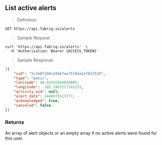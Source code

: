 ## List active alerts

> Definition

```text
GET https://api.fabriq.io/alerts
```

> Sample Request

```shell
curl 'https://api.fabriq.io/alerts'  \
  -H 'Authorization: Bearer {ACCESS_TOKEN}'
```

> Sample Response

```json
[{
    "uid": "5c2e0f1b0ce94b7ea75104a2ef022529",
    "type": "panic",
    "latitude": 40.01592844038895,
    "longitude": -105.2487217142231,
    "activity_uid": null,
    "alert_date": 1440975513777,
    "acknowledged": true,
    "canceled": false
}]
```

### Returns
An array of alert objects or an empty array if no active alerts were found for this user.
